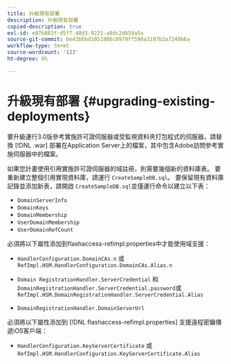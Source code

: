 ```yaml
---
title: 升級現有部署
description: 升級現有部署
copied-description: true
exl-id: e07b883f-d5f7-40d3-9221-a0dc2d859a5a
source-git-commit: be43bbbd1051886c8979ff590a3197b2a7249b6a
workflow-type: tm+mt
source-wordcount: '123'
ht-degree: 0%

---
```


# 升級現有部署 {#upgrading-existing-deployments}

要升級運行3.0版參考實施許可證伺服器或受監視資料夾打包程式的伺服器，請替換 [!DNL .war] 部署在Application Server上的檔案，其中包含Adobe訪問參考實施伺服器中的檔案。

如果您計畫使用引用實施許可證伺服器的域註冊，則需要幾個新的資料庫表。 要重新建立整個引用實現資料庫，請運行 `CreateSampleDB.sql`。 要保留現有資料庫記錄並添加新表，請開啟 `CreateSampleDB.sql`並僅運行命令以建立以下表：

* `DomainServerInfo`
* `DomainKeys`
* `DomainMembership`
* `UserDomainMembership`
* `UserDomainRefCount`

必須將以下屬性添加到flashaccess-refimpl.properties中才能使用域支援：

* `HandlerConfiguration.DomainCAs.n` 或 `RefImpl.HSM.HandlerConfiguration.DomainCAs.Alias.n`

* `Domain RegistrationHandler.ServerCredential` 和 `DomainRegistrationHandler.ServerCredential.password`或 `RefImpl.HSM.DomainRegistrationHandler.ServerCredential.Alias`

* `DomainRegistrationHandler.DomainServerUrl`

必須將以下屬性添加到 [!DNL flashaccess-refimpl.properties] 支援遠程密鑰傳遞iOS客戶端：

* `HandlerConfiguration.KeyServerCertificate` 或 `RefImpl.HSM.HandlerConfiguration.KeyServerCertificate.Alias`
